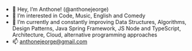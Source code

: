 - 👋 Hey, I’m Anthone! (@anthonejeorge)
- 👀 I’m interested in Code, Music, English and Comedy
- 🌱 I’m currently and constantly improving Data Structures, Algorithms, Design Patterns, Java Spring Framework, JS Node and TypeScript, Architecture, Cloud, alternative programming approaches
- 📫 anthonejeorge@gmail.com
